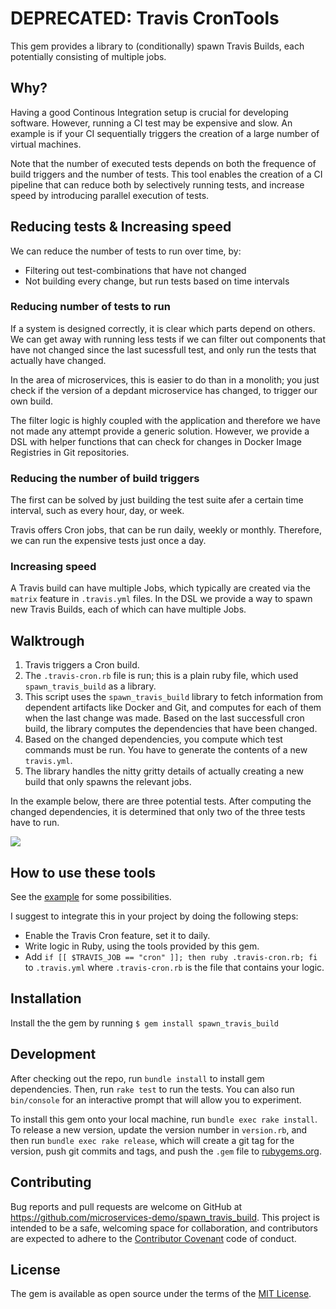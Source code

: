# DEPRECATED: Travis CronTools 

This gem provides a library to (conditionally) spawn Travis Builds, each potentially
consisting of multiple jobs.

## Why?
Having a good Continous Integration setup is crucial for developing software.
However, running a CI test may be expensive and slow. An example is if your CI sequentially triggers
the creation of a large number of virtual machines.

Note that the number of executed tests depends on both the frequence of build triggers and the number of tests.
This tool enables the creation of a CI pipeline that can reduce both by selectively 
running tests, and increase speed by introducing parallel execution of tests.

## Reducing tests & Increasing speed
We can reduce the number of tests to run over time, by:

- Filtering out test-combinations that have not changed
- Not building every change, but run tests based on time intervals

### Reducing number of tests to run
If a system is designed correctly, it is clear which parts depend on others.
We can get away with running less tests if we can filter out components that have not changed since
the last sucessfull test, and only run the tests that actually have changed.

In the area of microservices, this is easier to do than in a monolith; you just check if the
version of a depdant microservice has changed, to trigger our own build.

The filter logic is highly coupled with the application and therefore we have not made any attempt
provide a generic solution. However, we provide a DSL with helper functions that can check for
changes in Docker Image Registries in Git repositories.

### Reducing the number of build triggers
The first can be solved by just building the test suite afer a certain time interval, 
such as every hour, day, or week.

Travis offers Cron jobs, that can be run daily, weekly or monthly.
Therefore, we can run the expensive tests just once a day.

### Increasing speed
A Travis build can have multiple Jobs, which typically are created via the `matrix` feature
in `.travis.yml` files. 
In the DSL we provide a way to spawn new Travis Builds, each of which can have multiple Jobs.

## Walktrough
1. Travis triggers a Cron build.
2. The `.travis-cron.rb` file is run; this is a plain ruby file, which used `spawn_travis_build`
   as a library.
3. This script uses the `spawn_travis_build` library to fetch information from dependent artifacts
   like Docker and Git, and computes for each of them when the last change was made.
   Based on the last successfull cron build, the library computes the dependencies that have been
   changed.
4. Based on the changed dependencies, you compute which test commands must be run. You have
   to generate the contents of a new `travis.yml`.
5. The library handles the nitty gritty details of actually creating a new build that only spawns
   the relevant jobs.

In the example below, there are three potential tests. After computing the changed dependencies,
it is determined that only two of the three tests have to run.

<img src="doc/fig/architecture.png">

## How to use these tools
See the [example](example/example.rb) for some possibilities.

I suggest to integrate this in your project by doing the following steps:
- Enable the Travis Cron feature, set it to daily.
- Write logic in Ruby, using the tools provided by this gem.
- Add `if [[ $TRAVIS_JOB == "cron" ]]; then ruby .travis-cron.rb; fi` to `.travis.yml`
  where `.travis-cron.rb` is the file that contains your logic.

## Installation
Install the the gem by running `$ gem install spawn_travis_build`

## Development
After checking out the repo, run `bundle install` to install gem dependencies. 
Then, run `rake test` to run the tests.
You can also run `bin/console` for an interactive prompt that will allow you to experiment.

To install this gem onto your local machine, run `bundle exec rake install`.
To release a new version, update the version number in `version.rb`, and then run 
`bundle exec rake release`, which will create a git tag for the version, push git commits and tags,
  and push the `.gem` file to [rubygems.org](https://rubygems.org).

## Contributing
Bug reports and pull requests are welcome on GitHub at https://github.com/microservices-demo/spawn_travis_build.
This project is intended to be a safe, welcoming space for collaboration, and contributors are
expected to adhere to the [Contributor Covenant](http://contributor-covenant.org) code of conduct.

## License
The gem is available as open source under the terms of the [MIT License](http://opensource.org/licenses/MIT).
